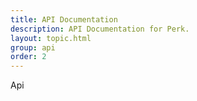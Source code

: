 ```yaml
---
title: API Documentation
description: API Documentation for Perk.
layout: topic.html
group: api
order: 2
---
```


Api